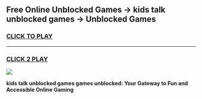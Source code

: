 
## Free Online Unblocked Games → kids talk unblocked games → Unblocked Games
<h3>
<a href="https://premium.freeplayer.one?title=kids_talk_unblocked_games&ref=21F">CLICK TO PLAY</a></h3>
<hr>

<h3>
<a href="https://premium.freeplayer.one?title=kids_talk_unblocked_games&ref=21F">CLICK 2 PLAY</a>
  
</h3>

<a href="https://premium.freeplayer.one?title=kids_talk_unblocked_games&ref=21F/"><img src="https://clearcache.store/games.png"></a>


**kids talk unblocked games games unblocked: Your Gateway to Fun and Accessible Online Gaming**
